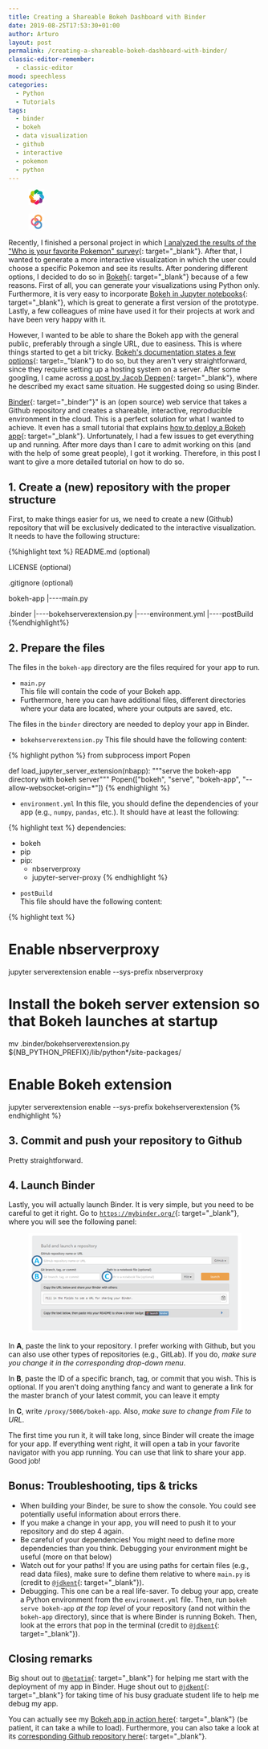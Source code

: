 ```yaml
---
title: Creating a Shareable Bokeh Dashboard with Binder
date: 2019-08-25T17:53:30+01:00
author: Arturo
layout: post
permalink: /creating-a-shareable-bokeh-dashboard-with-binder/
classic-editor-remember:
  - classic-editor
mood: speechless
categories:
  - Python
  - Tutorials
tags:
  - binder
  - bokeh
  - data visualization
  - github
  - interactive
  - pokemon
  - python
---
```


<figure class="alignleft">
	<img width="32" src="../multimedia/icons/bokeh.png"/>
</figure>
<figure class="alignleft">
	<img width="32" src="../multimedia/icons/binder.png"/>
</figure>

Recently, I finished a personal project in which [I analyzed the results of the "Who is your favorite Pokemon" survey](https://github.com/arturomoncadatorres/favorite-pokemon){: target="_blank"}. After that, I wanted to generate a more interactive visualization in which the user could choose a specific Pokemon and see its results. After pondering different options, I decided to do so in [Bokeh](https://bokeh.pydata.org/en/latest/index.html){: target="_blank"} because of a few reasons. First of all, you can generate your visualizations using Python only. Furthermore, it is very easy to incorporate [Bokeh in Jupyter notebooks](https://bokeh.pydata.org/en/latest/docs/user_guide/notebook.html){: target="_blank"}, which is great to generate a first version of the prototype. Lastly, a few colleagues of mine have used it for their projects at work and have been very happy with it.

<!--more-->

However, I wanted to be able to share the Bokeh app with the general public, preferably through a single URL, due to easiness. This is where things started to get a bit tricky. [Bokeh's documentation states a few options](https://bokeh.pydata.org/en/latest/docs/user_guide/server.html){: target=_"blank"} to do so, but they aren't very straightforward, since they require setting up a hosting system on a server. After some googling, I came across [a post by Jacob Deppen](https://deppen8.github.io/posts/2018/09/shareable-dashboard/){: target="_blank"}, where he described my exact same situation. He suggested doing so using Binder.

[Binder](https://mybinder.org/){: target="_binder"}" is an (open source) web service that takes a Github repository and creates a shareable, interactive, reproducible environment in the cloud. This is a perfect solution for what I wanted to achieve. It even has a small tutorial that explains [how to deploy a Bokeh app](https://github.com/binder-examples/bokeh){: target="_blank"}. Unfortunately, I had a few issues to get everything up and running. After more days than I care to admit working on this (and with the help of some great people), I got it working. Therefore, in this post I want to give a more detailed tutorial on how to do so.

## 1. Create a (new) repository with the proper structure
First, to make things easier for us, we need to create a new (Github) repository that will be exclusively dedicated to the interactive visualization. It needs to have the following structure:

{%highlight text %}
README.md (optional)

LICENSE (optional)

.gitignore (optional)

bokeh-app
|----main.py

.binder
|----bokehserverextension.py
|----environment.yml
|----postBuild
{%endhighlight%}

## 2. Prepare the files
The files in the `bokeh-app` directory are the files required for your app to run.

* `main.py`  
This file will contain the code of your Bokeh app.
* Furthermore, here you can have additional files, different directories where your data are located, where your outputs are saved, etc.

The files in the `binder` directory are needed to deploy your app in Binder.

* `bokehserverextension.py`
This file should have the following content:

{% highlight python %}
from subprocess import Popen

def load_jupyter_server_extension(nbapp):
"""serve the bokeh-app directory with bokeh server"""
Popen(["bokeh", "serve", "bokeh-app", "--allow-websocket-origin=*"])
{% endhighlight %}

* `environment.yml`
 In this file, you should define the dependencies of your app (e.g., `numpy`, `pandas`, etc.). It should have at least the following:

{% highlight text %}
dependencies:
  - bokeh
  - pip
  - pip:
    - nbserverproxy
    - jupyter-server-proxy
{% endhighlight %}

* `postBuild`  
 This file should have the following content:

{% highlight text %}
# Enable nbserverproxy
jupyter serverextension enable --sys-prefix nbserverproxy

# Install the bokeh server extension so that Bokeh launches at startup
mv .binder/bokehserverextension.py ${NB_PYTHON_PREFIX}/lib/python*/site-packages/

# Enable Bokeh extension
jupyter serverextension enable --sys-prefix bokehserverextension
{% endhighlight %}

## 3. Commit and push your repository to Github
Pretty straightforward.

## 4. Launch Binder
Lastly, you will actually launch Binder. It is very simple, but you need to be careful to get it right. Go to [`https://mybinder.org/`](https://mybinder.org/){: target="_blank"}, where you will see the following panel:

<figure class="aligncenter">
	<img width="600" src="../multimedia/posts/binder_panel.png"/>
</figure>

In **A**, paste the link to your repository. I prefer working with Github, but you can also use other types of repositories (e.g., GitLab). If you do, *make sure you change it in the corresponding drop-down menu*.

In **B**, paste the ID of a specific branch, tag, or commit that you wish. This is optional. If you aren't doing anything fancy and want to generate a link for the master branch of your latest commit, you can leave it empty

In **C**, write `/proxy/5006/bokeh-app`. Also, *make sure to change from File to URL*.

The first time you run it, it will take long, since Binder will create the image for your app. If everything went right, it will open a tab in your favorite navigator with you app running. You can use that link to share your app. Good job!

## Bonus: Troubleshooting, tips & tricks
* When building your Binder, be sure to show the console. You could see potentially useful information about errors there.
* If you make a change in your app, you will need to push it to your repository and do step 4 again.
* Be careful of your dependencies! You might need to define more dependencies than you think. Debugging your environment might be useful (more on that below)
* Watch out for your paths! If you are using paths for certain files (e.g., read data files), make sure to define them relative to where `main.py` is (credit to [`@jdkent`](https://github.com/jdkent){: target="_blank"}).
* Debugging. This one can be a real life-saver. To debug your app, create a Python environment from the `environment.yml` file. Then, run `bokeh serve bokeh-app` *at the top level* of your repository (and not within the `bokeh-app` directory), since that is where Binder is running Bokeh. Then, look at the errors that pop in the terminal (credit to [`@jdkent`](https://github.com/jdkent){: target="_blank"}).

## Closing remarks
Big shout out to [`@betatim`](https://github.com/betatim){: target="_blank"} for helping me start with the deployment of my app in Binder. Huge shout out to [`@jdkent`](https://github.com/jdkent){: target="_blank"} for taking time of his busy graduate student life to help me debug my app.

You can actually see my [Bokeh app in action here](https://mybinder.org/v2/gh/arturomoncadatorres/favorite-pokemon-interactive/16eebda4779dd6dc52fcdc4c2181b291fbb5a270?urlpath=%2Fproxy%2F5006%2Fbokeh-app){: target="_blank"} (be patient, it can take a while to load). Furthermore, you can also take a look at its [corresponding Github repository here](https://github.com/arturomoncadatorres/favorite-pokemon-interactive){: target="_blank"}.
